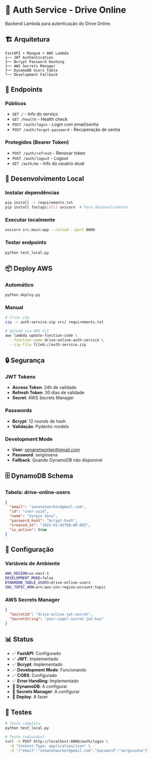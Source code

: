 # 🔐 Auth Service - Drive Online

Backend Lambda para autenticação do Drive Online.

## 🏗️ **Arquitetura**

```
FastAPI + Mangum + AWS Lambda
├── JWT Authentication
├── Bcrypt Password Hashing  
├── AWS Secrets Manager
├── DynamoDB Users Table
└── Development Fallback
```

## 🚀 **Endpoints**

### **Públicos**
- `GET /` - Info do serviço
- `GET /health` - Health check
- `POST /auth/login` - Login com email/senha
- `POST /auth/forgot-password` - Recuperação de senha

### **Protegidos** (Bearer Token)
- `POST /auth/refresh` - Renovar token
- `POST /auth/logout` - Logout
- `GET /auth/me` - Info do usuário atual

## 🔧 **Desenvolvimento Local**

### **Instalar dependências**
```bash
pip install -r requirements.txt
pip install fastapi[all] uvicorn  # Para desenvolvimento
```

### **Executar localmente**
```bash
uvicorn src.main:app --reload --port 8000
```

### **Testar endpoints**
```bash
python test_local.py
```

## 📦 **Deploy AWS**

### **Automático**
```bash
python deploy.py
```

### **Manual**
```bash
# Criar zip
zip -r auth-service.zip src/ requirements.txt

# Upload via AWS CLI
aws lambda update-function-code \
  --function-name drive-online-auth-service \
  --zip-file fileb://auth-service.zip
```

## 🔒 **Segurança**

### **JWT Tokens**
- **Access Token**: 24h de validade
- **Refresh Token**: 30 dias de validade
- **Secret**: AWS Secrets Manager

### **Passwords**
- **Bcrypt**: 12 rounds de hash
- **Validação**: Pydantic models

### **Development Mode**
- **User**: senanetworker@gmail.com
- **Password**: sergiosena
- **Fallback**: Quando DynamoDB não disponível

## 🗄️ **DynamoDB Schema**

### **Tabela: drive-online-users**
```json
{
  "email": "senanetworker@gmail.com",
  "id": "user-uuid",
  "name": "Sergio Sena",
  "password_hash": "bcrypt-hash",
  "created_at": "2025-01-01T00:00:00Z",
  "is_active": true
}
```

## 🔧 **Configuração**

### **Variáveis de Ambiente**
```bash
AWS_REGION=us-east-1
DEVELOPMENT_MODE=false
DYNAMODB_TABLE_USERS=drive-online-users
SNS_TOPIC_ARN=arn:aws:sns:region:account:topic
```

### **AWS Secrets Manager**
```json
{
  "SecretId": "drive-online-jwt-secret",
  "SecretString": "your-super-secret-jwt-key"
}
```

## 📊 **Status**

- ✅ **FastAPI**: Configurado
- ✅ **JWT**: Implementado  
- ✅ **Bcrypt**: Implementado
- ✅ **Development Mode**: Funcionando
- ✅ **CORS**: Configurado
- ✅ **Error Handling**: Implementado
- 🔄 **DynamoDB**: A configurar
- 🔄 **Secrets Manager**: A configurar
- 🔄 **Deploy**: A fazer

## 🧪 **Testes**

```bash
# Teste completo
python test_local.py

# Teste individual
curl -X POST http://localhost:8000/auth/login \
  -H "Content-Type: application/json" \
  -d '{"email":"senanetworker@gmail.com","password":"sergiosena"}'
```